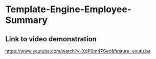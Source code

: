 # Template-Engine-Employee-Summary



## Link to video demonstration
https://www.youtube.com/watch?v=XqP9tn47Gec&feature=youtu.be
